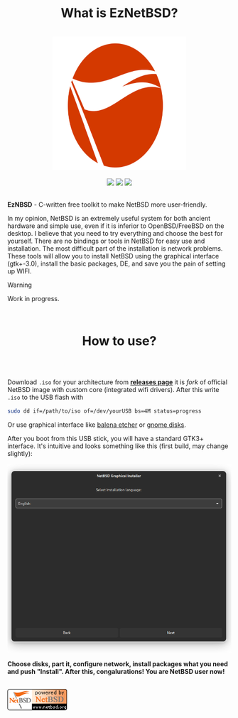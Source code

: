 <h1 align=center> What is EzNetBSD? </h1>
<br>

<div align = center> 
<a href="https://github.com/Nam4ik/EasyNetBSD"> 
 <img src="./Resources/Docs/image.png", width=300, height=300> 
</a>
<br> 
<br> 
 
<img src="https://img.shields.io/badge/C-language-00599C?style=for-the-badge&logo=c&logoColor=white">
<img src="https://img.shields.io/badge/GTK-3.0-7FE719?style=for-the-badge&logo=gtk&logoColor=black">

<a href="https://www.netbsd.org/">
  <img src="https://img.shields.io/badge/NetBSD-%F0%9F%98%88-FF6F00?style=for-the-badge">
</a>

</div>

<br>

**EzNBSD** - C-written free toolkit to make NetBSD more user-friendly.

In my opinion, NetBSD is an extremely useful system for both ancient hardware and simple use, even if it is inferior to OpenBSD/FreeBSD on the desktop. 
I believe that you need to try everything and choose the best for yourself. There are no bindings or tools in NetBSD for easy use and installation. 
The most difficult part of the installation is network problems. These tools will allow you to install NetBSD using the graphical interface (gtk+-3.0), install 
the basic packages, DE, and save you the pain of setting up WIFI. 

> [!WARNING]
> Work in progress.

<br> 
<h1 align=center> How to use? </h1>
<br>
<br>

Download `.iso` for your architecture from **[releases page](https://github.com/Nam4ik/EasyNetBSD/releases)** it is _fork_ of official NetBSD image with custom core (integrated wifi drivers). After this write `.iso` to the USB flash with 

```bash
sudo dd if=/path/to/iso of=/dev/yourUSB bs=4M status=progress
```

Or use graphical interface like [balena etcher](https://etcher.balena.io/) or [gnome disks](https://gitlab.gnome.org/GNOME/gnome-disk-utility).  

After you boot from this USB stick, you will have a standard GTK3+ interface. It's intuitive and looks something like this (first build, may change slightly):

<div align=center> 
<img src="./Resources/Docs/GUIExample.png"> 
</div>

**Choose disks, part it, configure network, install packages what you need and push "Install". After this, congalurations! You are NetBSD user now!** 

<br> 
<img src="./Resources/Docs/poweredby.png">






